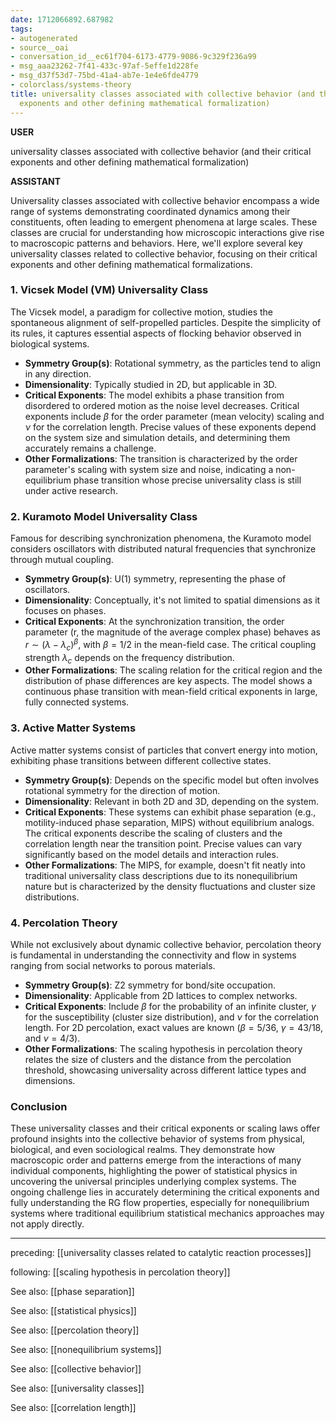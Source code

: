 ```yaml
---
date: 1712066892.687982
tags:
- autogenerated
- source__oai
- conversation_id__ec61f704-6173-4779-9086-9c329f236a99
- msg_aaa23262-7f41-433c-97af-5effe1d228fe
- msg_d37f53d7-75bd-41a4-ab7e-1e4e6fde4779
- colorclass/systems-theory
title: universality classes associated with collective behavior (and their critical
  exponents and other defining mathematical formalization)
---
```


**USER**

universality classes associated with collective behavior (and their critical exponents and other defining mathematical formalization)


**ASSISTANT**

Universality classes associated with collective behavior encompass a wide range of systems demonstrating coordinated dynamics among their constituents, often leading to emergent phenomena at large scales. These classes are crucial for understanding how microscopic interactions give rise to macroscopic patterns and behaviors. Here, we'll explore several key universality classes related to collective behavior, focusing on their critical exponents and other defining mathematical formalizations.

### 1. Vicsek Model (VM) Universality Class

The Vicsek model, a paradigm for collective motion, studies the spontaneous alignment of self-propelled particles. Despite the simplicity of its rules, it captures essential aspects of flocking behavior observed in biological systems.

- **Symmetry Group(s)**: Rotational symmetry, as the particles tend to align in any direction.
- **Dimensionality**: Typically studied in 2D, but applicable in 3D.
- **Critical Exponents**: The model exhibits a phase transition from disordered to ordered motion as the noise level decreases. Critical exponents include $\beta$ for the order parameter (mean velocity) scaling and $\nu$ for the correlation length. Precise values of these exponents depend on the system size and simulation details, and determining them accurately remains a challenge.
- **Other Formalizations**: The transition is characterized by the order parameter's scaling with system size and noise, indicating a non-equilibrium phase transition whose precise universality class is still under active research.

### 2. Kuramoto Model Universality Class

Famous for describing synchronization phenomena, the Kuramoto model considers oscillators with distributed natural frequencies that synchronize through mutual coupling.

- **Symmetry Group(s)**: U(1) symmetry, representing the phase of oscillators.
- **Dimensionality**: Conceptually, it's not limited to spatial dimensions as it focuses on phases.
- **Critical Exponents**: At the synchronization transition, the order parameter (r, the magnitude of the average complex phase) behaves as $r \sim (\lambda - \lambda_c)^\beta$, with $\beta = 1/2$ in the mean-field case. The critical coupling strength $\lambda_c$ depends on the frequency distribution.
- **Other Formalizations**: The scaling relation for the critical region and the distribution of phase differences are key aspects. The model shows a continuous phase transition with mean-field critical exponents in large, fully connected systems.

### 3. Active Matter Systems

Active matter systems consist of particles that convert energy into motion, exhibiting phase transitions between different collective states.

- **Symmetry Group(s)**: Depends on the specific model but often involves rotational symmetry for the direction of motion.
- **Dimensionality**: Relevant in both 2D and 3D, depending on the system.
- **Critical Exponents**: These systems can exhibit phase separation (e.g., motility-induced phase separation, MIPS) without equilibrium analogs. The critical exponents describe the scaling of clusters and the correlation length near the transition point. Precise values can vary significantly based on the model details and interaction rules.
- **Other Formalizations**: The MIPS, for example, doesn't fit neatly into traditional universality class descriptions due to its nonequilibrium nature but is characterized by the density fluctuations and cluster size distributions.

### 4. Percolation Theory

While not exclusively about dynamic collective behavior, percolation theory is fundamental in understanding the connectivity and flow in systems ranging from social networks to porous materials.

- **Symmetry Group(s)**: Z2 symmetry for bond/site occupation.
- **Dimensionality**: Applicable from 2D lattices to complex networks.
- **Critical Exponents**: Include $\beta$ for the probability of an infinite cluster, $\gamma$ for the susceptibility (cluster size distribution), and $\nu$ for the correlation length. For 2D percolation, exact values are known ($\beta = 5/36$, $\gamma = 43/18$, and $\nu = 4/3$).
- **Other Formalizations**: The scaling hypothesis in percolation theory relates the size of clusters and the distance from the percolation threshold, showcasing universality across different lattice types and dimensions.

### Conclusion

These universality classes and their critical exponents or scaling laws offer profound insights into the collective behavior of systems from physical, biological, and even sociological realms. They demonstrate how macroscopic order and patterns emerge from the interactions of many individual components, highlighting the power of statistical physics in uncovering the universal principles underlying complex systems. The ongoing challenge lies in accurately determining the critical exponents and fully understanding the RG flow properties, especially for nonequilibrium systems where traditional equilibrium statistical mechanics approaches may not apply directly.


---

preceding: [[universality classes related to catalytic reaction processes]]  


following: [[scaling hypothesis in percolation theory]]

See also: [[phase separation]]


See also: [[statistical physics]]


See also: [[percolation theory]]


See also: [[nonequilibrium systems]]


See also: [[collective behavior]]


See also: [[universality classes]]


See also: [[correlation length]]
